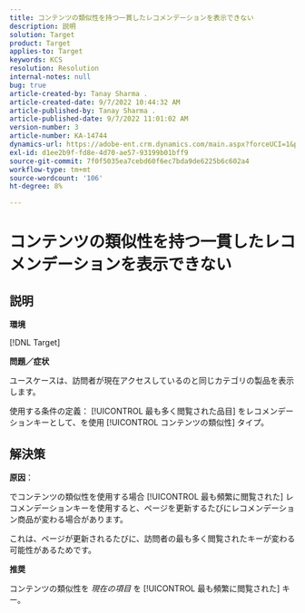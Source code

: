 ```yaml
---
title: コンテンツの類似性を持つ一貫したレコメンデーションを表示できない
description: 説明
solution: Target
product: Target
applies-to: Target
keywords: KCS
resolution: Resolution
internal-notes: null
bug: true
article-created-by: Tanay Sharma .
article-created-date: 9/7/2022 10:44:32 AM
article-published-by: Tanay Sharma .
article-published-date: 9/7/2022 11:01:02 AM
version-number: 3
article-number: KA-14744
dynamics-url: https://adobe-ent.crm.dynamics.com/main.aspx?forceUCI=1&pagetype=entityrecord&etn=knowledgearticle&id=d1bc1008-9a2e-ed11-9db1-002248086735
exl-id: d1ee2b9f-fd8e-4d70-ae57-93199b01bff9
source-git-commit: 7f0f5035ea7cebd60f6ec7bda9de6225b6c602a4
workflow-type: tm+mt
source-wordcount: '106'
ht-degree: 8%

---
```


# コンテンツの類似性を持つ一貫したレコメンデーションを表示できない

## 説明


<b>環境</b>

[!DNL Target]



<b>問題／症状</b>

ユースケースは、訪問者が現在アクセスしているのと同じカテゴリの製品を表示します。

使用する条件の定義： [!UICONTROL 最も多く閲覧された品目] をレコメンデーションキーとして、を使用 [!UICONTROL コンテンツの類似性] タイプ。


## 解決策


<b>原因</b>：

でコンテンツの類似性を使用する場合 [!UICONTROL 最も頻繁に閲覧された] レコメンデーションキーを使用すると、ページを更新するたびにレコメンデーション商品が変わる場合があります。

これは、ページが更新されるたびに、訪問者の最も多く閲覧されたキーが変わる可能性があるためです。



<b>推奨</b>

コンテンツの類似性を *現在の項目* を [!UICONTROL 最も頻繁に閲覧された] キー。
